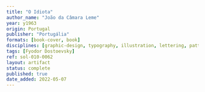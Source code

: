 ```yaml
---
title: "O Idiota"
author_name: "João da Câmara Leme"
year: y1963
origin: Portugal
publisher: "Portugália"
formats: [book-cover, book]
disciplines: [graphic-design, typography, illustration, lettering, pattern]
tags: [Fyodor Dostoevsky]
ref: sol-010-0062
layout: artifact
status: complete
published: true
date_added: 2022-05-07
---
```


